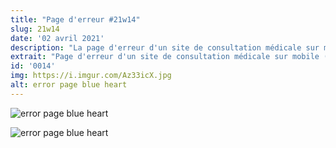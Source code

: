 ```yaml
---
title: "Page d'erreur #21w14"
slug: 21w14
date: '02 avril 2021'
description: "La page d'erreur d'un site de consultation médicale sur mobile."
extrait: "Page d'erreur d'un site de consultation médicale sur mobile (suite 2/2)"
id: '0014'
img: https://i.imgur.com/Az33icX.jpg
alt: error page blue heart
---
```


![error page blue heart](https://i.imgur.com/Az33icX.jpg)

<div class="sep-50"></div>

![error page blue heart](https://i.imgur.com/5eoRiz8.png)

